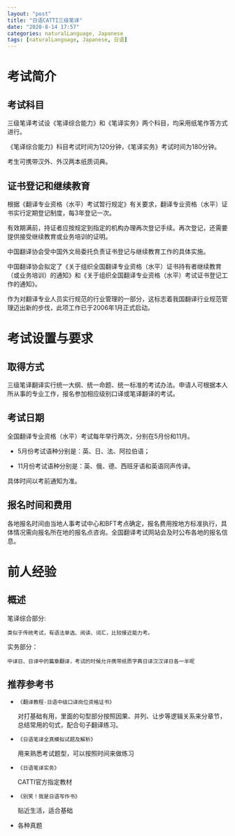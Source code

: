 ```yaml
---
layout: "post"
title: "日语CATTI三级笔译"
date: "2020-8-14 17:57"
categories: naturalLanguage, Japanese
tags: [naturalLanguage, Japanese, 日语]
---
```


# 考试简介

## 考试科目

三级笔译考试设《笔译综合能力》和《笔译实务》两个科目，均采用纸笔作答方式进行。

《笔译综合能力》科目考试时间为120分钟，《笔译实务》考试时间为180分钟。

考生可携带汉外、外汉两本纸质词典。

## 证书登记和继续教育

根据《翻译专业资格（水平）考试暂行规定》有关要求，翻译专业资格（水平）证书实行定期登记制度，每3年登记一次。

有效期满前，持证者应按规定到指定的机构办理再次登记手续。再次登记，还需要提供接受继续教育或业务培训的证明。

中国翻译协会受中国外文局委托负责证书登记与继续教育工作的具体实施。

中国翻译协会拟定了《关于组织全国翻译专业资格（水平）证书持有者继续教育（或业务培训）的通知》和《关于组织全国翻译专业资格（水平）考试证书登记工作的通知》。

作为对翻译专业人员实行规范的行业管理的一部分，这标志着我国翻译行业规范管理迈出新的步伐，此项工作已于2006年1月正式启动。

# 考试设置与要求

## 取得方式

三级笔译翻译实行统一大纲、统一命题、统一标准的考试办法。申请人可根据本人所从事的专业工作，报名参加相应级别口译或笔译翻译的考试。

## 考试日期

全国翻译专业资格（水平）考试每年举行两次，分别在5月份和11月。

- 5月份考试语种分别是：英、日、法、阿拉伯语； 

- 11月份考试语种分别是：英、俄、德、西班牙语和英语同声传译。

具体时间以考前通知为准。

## 报名时间和费用

各地报名时间由当地人事考试中心和BFT考点确定，报名费用按地方标准执行，具体情况需向报名所在地的报名点咨询。全国翻译考试网站会及时公布各地的报名信息。

# 前人经验

## 概述

笔译综合部分: 

    类似于传统考试，有语法单选、阅读、词汇，比较接近能力考。

实务部分：

    中译日、日译中的篇章翻译，考试的时候允许携带纸质字典日译汉汉译日各一半呢

## 推荐参考书

- `《翻译教程-日语中级口译岗位资格证书》`

    对打基础有用，里面的句型部分按照因果、并列、让步等逻辑关系来分章节，总结常用的句式，配合句子翻译练习。

- `《日语笔译全真模拟试题及解析》`

    用来熟悉考试题型，可以按照时间来做练习

- `《日语笔译实务》`

    CATTI官方指定教材

- `《别笑！我是日语写作书》`

    贴近生活，适合基础

- 各种真题

